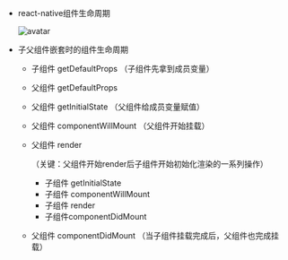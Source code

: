 - react-native组件生命周期

  ![avatar](/Users/asdmd177/Sublime_Workspace/react-native/react组件生命周期.png)

- 子父组件嵌套时的组件生命周期

  - 子组件 getDefaultProps （子组件先拿到成员变量）

  - 父组件 getDefaultProps

  - 父组件 getInitialState （父组件给成员变量赋值）

  - 父组件 componentWillMount （父组件开始挂载）

  - 父组件 render 

    （关键：父组件开始render后子组件开始初始化渲染的一系列操作）

    - 子组件 getInitialState
    - 子组件 componentWillMount
    - 子组件 render
    - 子组件componentDidMount

  - 父组件 componentDidMount （当子组件挂载完成后，父组件也完成挂载）